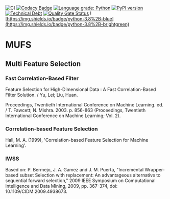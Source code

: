 ![CI](https://github.com/Doctorado-ML/mufs/workflows/CI/badge.svg)
[![Codacy Badge](https://app.codacy.com/project/badge/Grade/66ad727eb13e4c7a8816db1e44d994a7)](https://www.codacy.com/gh/Doctorado-ML/mufs/dashboard?utm_source=github.com&utm_medium=referral&utm_content=Doctorado-ML/mufs&utm_campaign=Badge_Grade)
[![Language grade: Python](https://img.shields.io/lgtm/grade/python/g/Doctorado-ML/mufs.svg?logo=lgtm&logoWidth=18)](https://lgtm.com/projects/g/Doctorado-ML/mufs/context:python)
[![PyPI version](https://badge.fury.io/py/MUFS.svg)](https://badge.fury.io/py/MUFS)
[![Technical Debt](https://haystack.rmontanana.es:25000/api/project_badges/measure?project=mufs&metric=sqale_index&token=1119a3bfd4025d50ef3009a44c600c16670ee31a)](https://haystack.rmontanana.es:25000/dashboard?id=mufs)
[![Quality Gate Status](https://haystack.rmontanana.es:25000/api/project_badges/measure?project=mufs&metric=alert_status&token=1119a3bfd4025d50ef3009a44c600c16670ee31a)](https://haystack.rmontanana.es:25000/dashboard?id=mufs)
![https://img.shields.io/badge/python-3.8%2B-blue](https://img.shields.io/badge/python-3.8%2B-brightgreen)

# MUFS

## Multi Feature Selection

### Fast Correlation-Based Filter

Feature Selection for High-Dimensional Data : A Fast Correlation-Based Filter Solution. / Yu, Lei; Liu, Huan.

Proceedings, Twentieth International Conference on Machine Learning. ed. / T. Fawcett; N. Mishra. 2003. p. 856-863 (Proceedings, Twentieth International Conference on Machine Learning; Vol. 2).

### Correlation-based Feature Selection

Hall, M. A. (1999), 'Correlation-based Feature Selection for Machine Learning'.

### IWSS

Based on: P. Bermejo, J. A. Gamez and J. M. Puerta, "Incremental Wrapper-based subset Selection with replacement: An advantageous alternative to sequential forward selection," 2009 IEEE Symposium on Computational Intelligence and Data Mining, 2009, pp. 367-374, doi: 10.1109/CIDM.2009.4938673.
